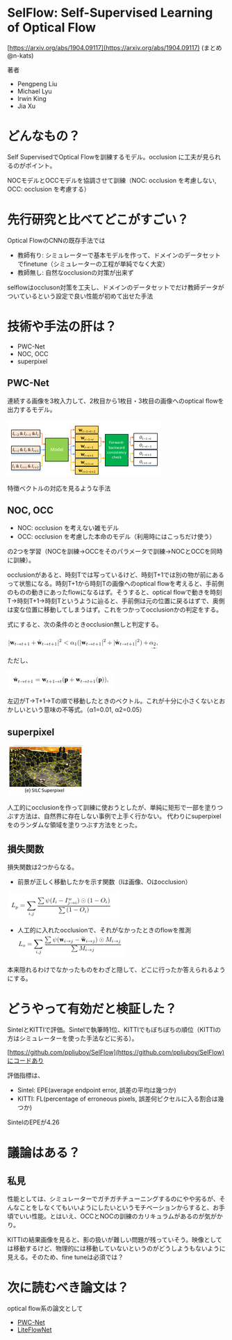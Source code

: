 # SelFlow: Self-Supervised Learning of Optical Flow
[https://arxiv.org/abs/1904.09117](https://arxiv.org/abs/1904.09117)
(まとめ @n-kats)

著者
* Pengpeng Liu
* Michael Lyu
* Irwin King
* Jia Xu

# どんなもの？
Self SupervisedでOptical Flowを訓練するモデル。occlusion に工夫が見られるのがポイント。

NOCモデルとOCCモデルを協調させて訓練（NOC: occlusion を考慮しない, OCC: occlusion を考慮する）

# 先行研究と比べてどこがすごい？
Optical FlowのCNNの既存手法では
* 教師有り: シミュレーターで基本モデルを作って、ドメインのデータセットでfinetune（シミュレーターの工程が単純でなく大変）
* 教師無し: 自然なocclusionの対策が出来ず

selflowはoccluson対策を工夫し、ドメインのデータセットでだけ教師データがついているという設定で良い性能が初めて出せた手法

# 技術や手法の肝は？
* PWC-Net
* NOC, OCC
* superpixel

## PWC-Net
連続する画像を3枚入力して、2枚目から1枚目・3枚目の画像へのoptical flowを出力するモデル。

![](selflow_1904.09117/network_output.png)

特徴ベクトルの対応を見るような手法

## NOC, OCC
* NOC: occlusion を考えない雑モデル
* OCC: occlusion を考慮した本命のモデル（利用時にはこっちだけ使う）

の2つを学習（NOCを訓練→OCCをそのパラメータで訓練→NOCとOCCを同時に訓練）。

occlusionがあると、時刻Tでは写っているけど、時刻T+1では別の物が前にあるって状態になる。時刻T+1から時刻Tの画像へのoptical flowを考えると、手前側のものの動きにあったflowになるはず。そうすると、optical flowで動きを時刻T→時刻T+1→時刻Tというように辿ると、手前側は元の位置に戻るはずで、奥側は変な位置に移動してしまうはず。これをつかってocclusionかの判定をする。

式にすると、次の条件のときocclusion無しと判定する。

![](selflow_1904.09117/occlusion_cond.png)

ただし、

![](selflow_1904.09117/trace.png)

左辺がT→T+1→Tの順で移動したときのベクトル。これが十分に小さくないとおかしいという意味の不等式。（α1=0.01, α2=0.05）

## superpixel

![](selflow_1904.09117/superpixel.png)

人工的にocclusionを作って訓練に使おうとしたが、単純に矩形で一部を塗りつぶす方法は、自然界に存在しない事例で上手く行かない。
代わりにsuperpixelをのランダムな領域を塗りつぶす方法をとった。

## 損失関数
損失関数は2つからなる。

* 前景が正しく移動したかを示す関数（Iは画像、Oはocclusion）

![](selflow_1904.09117/L_p.png)

* 人工的に入れたocclusionで、それがなかったときのflowを推測
![](selflow_1904.09117/L_o.png)

本来隠れるわけでなかったものをわざと隠して、どこに行ったか答えられるようにする。


# どうやって有効だと検証した？
SintelとKITTIで評価。Sintelで執筆時1位、KITTIでもぼちぼちの順位（KITTIの方はシミュレーターを使った手法などに劣る）。

[https://github.com/ppliuboy/SelFlow](https://github.com/ppliuboy/SelFlow)にコードあり

評価指標は、
* Sintel: EPE(average endpoint error, 誤差の平均は幾つか)
* KITTI: FL(percentage of erroneous pixels, 誤差何ピクセルに入る割合は幾つか)

SintelのEPEが4.26

# 議論はある？
## 私見
性能としては、シミュレーターでガチガチチューニングするのにやや劣るが、そんなことをしなくてもいいようにしたいというモチベーションからすると、お手頃でいい性能。とはいえ、OCCとNOCの訓練のカリキュラムがあるのが気がかり。

KITTIの結果画像を見ると、影の扱いが難しい問題が残っていそう。映像としては移動するけど、物理的には移動していないというのがどうしようもないように見える。そのため、fine tuneは必須では？


# 次に読むべき論文は？
optical flow系の論文として
* [PWC-Net](https://arxiv.org/abs/1709.02371)
* [LiteFlowNet](https://arxiv.org/abs/1805.07036)

